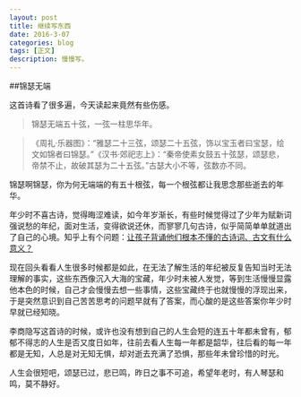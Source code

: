 ```yaml
---
layout: post
title: 继续写东西
date: 2016-3-07
categories: blog
tags: [正文]
description: 慢慢写。
---
```


##锦瑟无端

这首诗看了很多遍，今天读起来竟然有些伤感。

> 锦瑟无端五十弦，一弦一柱思华年。

> 《周礼·乐器图》：“雅瑟二十三弦，颂瑟二十五弦，饰以宝玉者曰宝瑟，绘文如锦者曰锦瑟。”《汉书·郊祀志上》：“秦帝使素女鼓五十弦瑟，颂瑟悲，帝禁不止，故破其瑟为二十五弦。”古瑟大小不等，弦数亦不同。


锦瑟啊锦瑟，你为何无端端的有五十根弦，每一个根弦都让我思念那些逝去的年华。

年少时不喜古诗，觉得晦涩难读，如今年岁渐长，有些时候觉得过了少年为赋新词强说愁的年纪，面对生活，变得欲说还休，而寥寥几句古诗，似乎简简单单就道出了自己的心境。知乎上有个问题：[让孩子背诵他们根本不懂的古诗词、古文有什么意义？](https://www.zhihu.com/question/25309580/answer/53140316)

现在回头看看人生很多时候都是如此，在无法了解生活的年纪被反复告知当时无法理解的事实，这些东西像沉入大海的宝藏，年少时未被人发觉，等到生活慢慢显露他本色的时候，自己才会慢慢去想一些事情，这些宝藏终于也就慢慢的浮现出来，于是突然意识到自己苦苦思考的问题早就有了答案，而心酸的是这些答案你年少时早就已经知晓。

李商隐写这首诗的时候，或许也没有想到自己的人生会短的连五十年都未曾有，郁郁不得志的人生是否又度日如年，往前去看人生每一年都是韶华，往后看的每一年都是无知，人总是对无知无惧，却对逝去充满了恐惧，那些年未曾珍惜的时光。

人生会很短吧，颂瑟已过，悲已鸣，昨日之事不可追，希望年老时，有人琴瑟和鸣，莫不静好。













